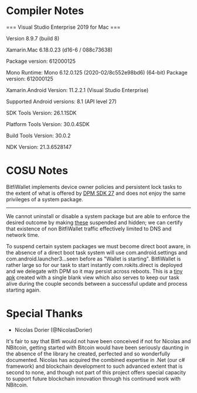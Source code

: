 
# Compiler Notes


 
=== Visual Studio Enterprise 2019 for Mac ===

Version 8.9.7 (build 8)

Xamarin.Mac 6.18.0.23 (d16-6 / 088c73638)

Package version: 612000125

Mono Runtime: Mono 6.12.0.125 (2020-02/8c552e98bd6) (64-bit) Package version: 612000125

Xamarin.Android Version: 11.2.2.1 (Visual Studio Enterprise)

Supported Android versions: 8.1 (API level 27)

SDK Tools Version: 26.1.1SDK

Platform Tools Version: 30.0.4SDK

Build Tools Version: 30.0.2

NDK Version: 21.3.6528147


# COSU Notes

BitfiWallet implements device owner policies and persistent lock tasks to the extent of what is offered by [DPM SDK 27](https://developer.android.com/reference/android/app/admin/DevicePolicyManager) and does not enjoy the same privileges of a system package.

_____

We cannot uninstall or disable a system package but are able to enforce the desired outcome by making [these](https://github.com/Bitfi/BitfiWallet/blob/main/NoxDevice/ConfigValues.cs#L36) suspended and hidden; we can certify that existence of non BitfiWallet traffic effectively limited to DNS and network time.

To suspend certain system packages we must become direct boot aware, in the absence of a direct boot task system will use com.android.settings and com.android.launcher3...seen before as "Wallet is starting". BitfiWallet is rather large so for our task to start instantly com.rokits.direct is deployed and we delegate with DPM so it may persist across reboots. This is a [tiny apk](https://github.com/Bitfi/BitfiWallet/blob/main/NoxDevice/XSplash_Zero.cs) created with a single blank view which also serves to keep our task alive during the couple seconds between a successful update and process starting again.


# Special Thanks

- Nicolas Dorier (@NicolasDorier)

It's fair to say that Bitfi would not have been conceived if not for Nicolas and NBitcoin, getting started with Bitcoin would have been seriously daunting in the absence of the library he created, perfected and so wonderfully documented. Nicolas has acquired the combined expertise in .Net (our c# framework) and blockchain development to such advanced extent that is second to none, and though not part of this project offers special capacity to support future blockchain innovation through his continued work with NBitcoin.
